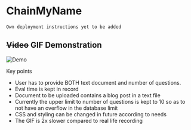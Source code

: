 # ChainMyName

<!-- `main.py` takes in a text file of a (say) blog and generates some questions based on that blog using a model (`text-davinci-003` used for our use case). -->

```Own deployment instructions yet to be added```

## ~~Video~~ GIF Demonstration
![Demo](https://github.com/cliff-4/ChainMyName/blob/main/Skille%20Task%20Demo%20GIF.gif)

Key points
- User has to provide BOTH text document and number of questions. 
- Eval time is kept in record
- Document to be uploaded contains a blog post in a text file
- Currently the upper limit to number of questions is kept to 10 so as to not have an overflow in the database limit
- CSS and styling can be changed in future according to needs
- The GIF is 2x slower compared to real life recording